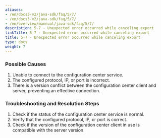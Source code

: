 ```yaml
---
aliases:
- /en/docs3-v2/java-sdk/faq/5/7/
- /en/docs3-v2/java-sdk/faq/5/7/
- /en/overview/mannual/java-sdk/faq/5/7/
description: 5-7 - Unexpected error occurred while canceling export
linkTitle: 5-7 - Unexpected error occurred while canceling export
title: 5-7 - Unexpected error occurred while canceling export
type: docs
weight: 7
---
```







### Possible Causes

1. Unable to connect to the configuration center service.
2. The configured protocol, IP, or port is incorrect.
3. There is a version conflict between the configuration center client and server, preventing an effective connection.

### Troubleshooting and Resolution Steps

1. Check if the status of the configuration center service is normal.
2. Verify that the configured protocol, IP, or port is correct.
3. Check if the version of the configuration center client in use is compatible with the server version.

